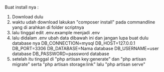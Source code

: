 Buat install nya : 
1. Download dulu
2. waktu udah download lakukan "composer install" pada commandline yang di arahkan di folder scriptnya
3. lalu tinggal edit .env.example menjadi .env
4. lalu didalam .env ubah data dibawah ini dan jangan lupa buat dulu database nya
DB_CONNECTION=mysql
DB_HOST=127.0.0.1
DB_PORT=3306
DB_DATABASE=Nama database
DB_USERNAME=user database
DB_PASSWORD=password database
5. setelah itu tinggal di "php artisan key:generate" dan "php artisan migrate" serta "php artisan storage:link" lalu "php artisan serve"